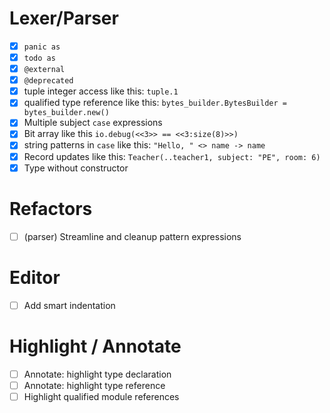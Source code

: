 # Lexer/Parser

- [x] `panic as`
- [x] `todo as`
- [x] `@external`
- [x] `@deprecated`
- [x] tuple integer access like this: `tuple.1`
- [x] qualified type reference like this: `bytes_builder.BytesBuilder = bytes_builder.new()`
- [x] Multiple subject `case` expressions
- [x] Bit array like this `io.debug(<<3>> == <<3:size(8)>>)`
- [x] string patterns in `case` like this: `"Hello, " <> name -> name`
- [x] Record updates like this: `Teacher(..teacher1, subject: "PE", room: 6)`
- [x] Type without constructor 

# Refactors

- [ ] (parser) Streamline and cleanup pattern expressions

# Editor

- [ ] Add smart indentation

# Highlight / Annotate

- [ ] Annotate: highlight type declaration
- [ ] Annotate: highlight type reference
- [ ] Highlight qualified module references
